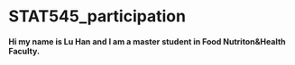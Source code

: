 # STAT545_participation

#### Hi my name is Lu Han and I am a master student in Food Nutriton&Health Faculty.
